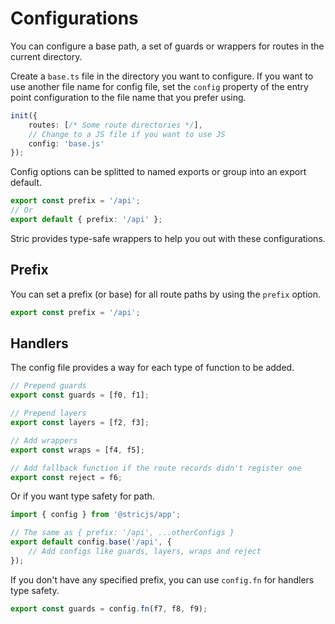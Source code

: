 # Configurations
You can configure a base path, a set of guards or wrappers for routes in the current directory.

Create a `base.ts` file in the directory you want to configure.
If you want to use another file name for config file, set the `config` property 
of the entry point configuration to the file name that you prefer using.
```ts
init({
    routes: [/* Some route directories */],
    // Change to a JS file if you want to use JS
    config: 'base.js' 
});
```

Config options can be splitted to named exports or group into an export default.
```ts
export const prefix = '/api';
// Or
export default { prefix: '/api' };
```

Stric provides type-safe wrappers to help you out with these configurations.

## Prefix
You can set a prefix (or base) for all route paths by using the `prefix` option.
```ts
export const prefix = '/api';
```

## Handlers
The config file provides a way for each type of function to be added.
```ts
// Prepend guards
export const guards = [f0, f1];

// Prepend layers
export const layers = [f2, f3];

// Add wrappers
export const wraps = [f4, f5];

// Add fallback function if the route records didn't register one
export const reject = f6;
```

Or if you want type safety for path.
```ts
import { config } from '@stricjs/app';

// The same as { prefix: '/api', ...otherConfigs }
export default config.base('/api', {
    // Add configs like guards, layers, wraps and reject
});
```

If you don't have any specified prefix, you can use 
`config.fn` for handlers type safety.
```ts
export const guards = config.fn(f7, f8, f9);
```
